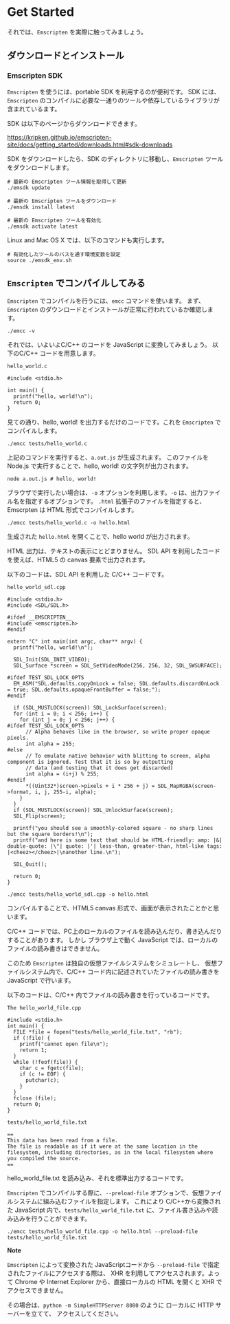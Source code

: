 # Get Started

それでは、`Emscripten` を実際に触ってみましょう。

## ダウンロードとインストール

### Emscripten SDK

`Emscripten` を使うには、portable SDK を利用するのが便利です。
SDK には、`Emscripten` のコンパイルに必要な一通りのツールや依存しているライブラリが含まれているます。

SDK は以下のページからダウンロードできます。

https://kripken.github.io/emscripten-site/docs/getting_started/downloads.html#sdk-downloads

SDK をダウンロードしたら、SDK のディレクトリに移動し、`Emscripten` ツールをダウンロードします。

```
# 最新の Emscripten ツール情報を取得して更新
./emsdk update
```

```
# 最新の Emscripten ツールをダウンロード
./emsdk install latest
```

```
# 最新の Emscripten ツールを有効化
./emsdk activate latest
```


Linux and Mac OS X では、以下のコマンドも実行します。
```
# 有効化したツールのパスを通す環境変数を設定
source ./emsdk_env.sh
```

## `Emscripten` でコンパイルしてみる

`Emscripten` でコンパイルを行うには、`emcc` コマンドを使います。
まず、`Emscripten` のダウンロードとインストールが正常に行われているか確認します。

```
./emcc -v
```

それでは、いよいよC/C++ のコードを JavaScript に変換してみましょう。
以下のC/C++ コードを用意します。

`hello_world.c`
```
#include <stdio.h>

int main() {
  printf("hello, world!\n");
  return 0;
}
```

見ての通り、hello, world! を出力するだけのコードです。これを `Emscripten` でコンパイルします。

```
./emcc tests/hello_world.c
```

上記のコマンドを実行すると、`a.out.js` が生成されます。
このファイルを Node.js で実行することで、hello, world! の文字列が出力されます。

```
node a.out.js # hello, world!
```

ブラウザで実行したい場合は、`-o` オプションを利用します。`-o` は、出力ファイル名を指定するオプションです。
`.html` 拡張子のファイルを指定すると、Emscrpten は HTML 形式でコンパイルします。

```
./emcc tests/hello_world.c -o hello.html
```

生成された `hello.html` を開くことで、hello world が出力されます。

HTML 出力は、テキストの表示にとどまりません。
SDL API を利用したコードを使えば、HTML5 の canvas 要素で出力されます。

以下のコードは、SDL API を利用した C/C++ コードです。

`hello_world_sdl.cpp`
```
#include <stdio.h>
#include <SDL/SDL.h>

#ifdef __EMSCRIPTEN__
#include <emscripten.h>
#endif

extern "C" int main(int argc, char** argv) {
  printf("hello, world!\n");

  SDL_Init(SDL_INIT_VIDEO);
  SDL_Surface *screen = SDL_SetVideoMode(256, 256, 32, SDL_SWSURFACE);

#ifdef TEST_SDL_LOCK_OPTS
  EM_ASM("SDL.defaults.copyOnLock = false; SDL.defaults.discardOnLock = true; SDL.defaults.opaqueFrontBuffer = false;");
#endif

  if (SDL_MUSTLOCK(screen)) SDL_LockSurface(screen);
  for (int i = 0; i < 256; i++) {
    for (int j = 0; j < 256; j++) {
#ifdef TEST_SDL_LOCK_OPTS
      // Alpha behaves like in the browser, so write proper opaque pixels.
      int alpha = 255;
#else
      // To emulate native behavior with blitting to screen, alpha component is ignored. Test that it is so by outputting
      // data (and testing that it does get discarded)
      int alpha = (i+j) % 255;
#endif
      *((Uint32*)screen->pixels + i * 256 + j) = SDL_MapRGBA(screen->format, i, j, 255-i, alpha);
    }
  }
  if (SDL_MUSTLOCK(screen)) SDL_UnlockSurface(screen);
  SDL_Flip(screen); 

  printf("you should see a smoothly-colored square - no sharp lines but the square borders!\n");
  printf("and here is some text that should be HTML-friendly: amp: |&| double-quote: |\"| quote: |'| less-than, greater-than, html-like tags: |<cheez></cheez>|\nanother line.\n");

  SDL_Quit();

  return 0;
}
```

```
./emcc tests/hello_world_sdl.cpp -o hello.html
```

コンパイルすることで、HTML5 canvas 形式で、画面が表示されたことかと思います。

C/C++ コードでは、PC上のローカルのファイルを読み込んだり、書き込んだりすることがあります。
しかし ブラウザ上で動く JavaScript では、ローカルのファイルの読み書きはできません。

このため `Emscripten` は独自の仮想ファイルシステムをシミュレートし、
仮想ファイルシステム内で、C/C++ コード内に記述されていたファイルの読み書きを JavaScript で行います。

以下のコードは、C/C++ 内でファイルの読み書きを行っているコードです。


`The hello_world_file.cpp`
```
#include <stdio.h>
int main() {
  FILE *file = fopen("tests/hello_world_file.txt", "rb");
  if (!file) {
    printf("cannot open file\n");
    return 1;
  }
  while (!feof(file)) {
    char c = fgetc(file);
    if (c != EOF) {
      putchar(c);
    }
  }
  fclose (file);
  return 0;
}
```

`tests/hello_world_file.txt`
```
==
This data has been read from a file.
The file is readable as if it were at the same location in the filesystem, including directories, as in the local filesystem where you compiled the source.
==
```

hello_world_file.txt を読み込み、それを標準出力するコードです。

`Emscripten` でコンパイルする際に、`--preload-file` オプションで、仮想ファイルシステムに組み込むファイルを指定します。
これにより C/C++から変換された JavaScript 内で、`tests/hello_world_file.txt` に、ファイル書き込みや読み込みを行うことができます。

```
./emcc tests/hello_world_file.cpp -o hello.html --preload-file tests/hello_world_file.txt
```

**Note**

`Emscripten` によって変換された JavaScriptコードから `--preload-file` で指定されたファイルにアクセスする際は、
XHR を利用してアクセスされます。よって Chrome や Internet Explorer から、直接ローカルの HTML を開くと XHR でアクセスできません。

その場合は、`python -m SimpleHTTPServer 8080` のように ローカルに HTTP サーバーを立てて、
アクセスしてください。
